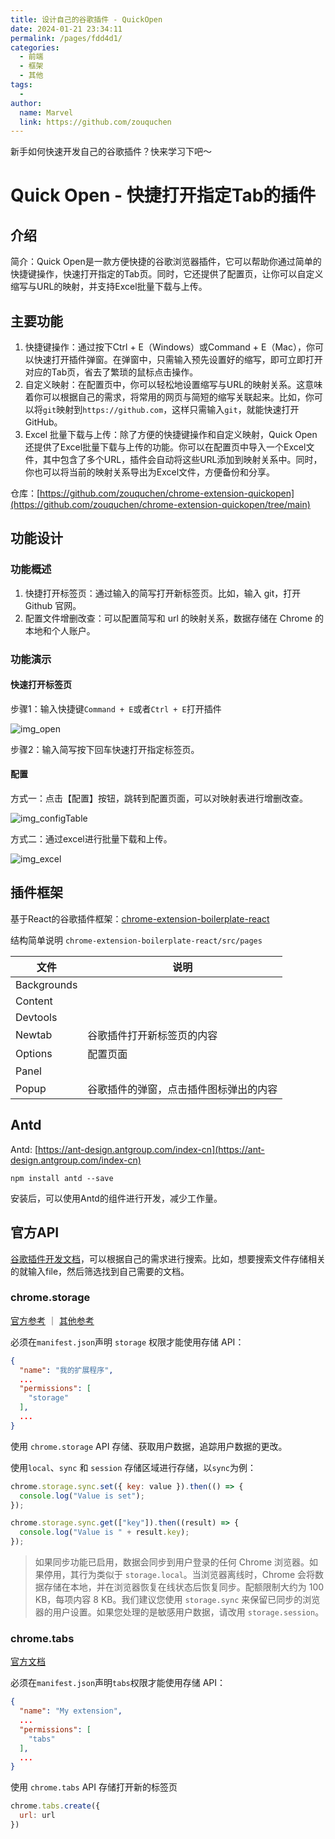 ```yaml
---
title: 设计自己的谷歌插件 - QuickOpen
date: 2024-01-21 23:34:11
permalink: /pages/fdd4d1/
categories:
  - 前端
  - 框架
  - 其他
tags:
  - 
author: 
  name: Marvel
  link: https://github.com/zouquchen
---
```


新手如何快速开发自己的谷歌插件？快来学习下吧～

<!-- more -->
# Quick Open - 快捷打开指定Tab的插件

## 介绍
简介：Quick Open是一款方便快捷的谷歌浏览器插件，它可以帮助你通过简单的快捷键操作，快速打开指定的Tab页。同时，它还提供了配置页，让你可以自定义缩写与URL的映射，并支持Excel批量下载与上传。

## 主要功能
1. 快捷键操作：通过按下Ctrl + E（Windows）或Command + E（Mac），你可以快速打开插件弹窗。在弹窗中，只需输入预先设置好的缩写，即可立即打开对应的Tab页，省去了繁琐的鼠标点击操作。
2. 自定义映射：在配置页中，你可以轻松地设置缩写与URL的映射关系。这意味着你可以根据自己的需求，将常用的网页与简短的缩写关联起来。比如，你可以将`git`映射到`https://github.com`，这样只需输入`git`，就能快速打开GitHub。
3. Excel 批量下载与上传：除了方便的快捷键操作和自定义映射，Quick Open还提供了Excel批量下载与上传的功能。你可以在配置页中导入一个Excel文件，其中包含了多个URL，插件会自动将这些URL添加到映射关系中。同时，你也可以将当前的映射关系导出为Excel文件，方便备份和分享。

仓库：[https://github.com/zouquchen/chrome-extension-quickopen](https://github.com/zouquchen/chrome-extension-quickopen/tree/main)

## 功能设计

### 功能概述

1. 快捷打开标签页：通过输入的简写打开新标签页。比如，输入 git，打开 Github 官网。
2. 配置文件增删改查：可以配置简写和 url 的映射关系，数据存储在 Chrome 的本地和个人账户。

### 功能演示

#### 快速打开标签页

步骤1：输入快捷键`Command + E`或者`Ctrl + E`打开插件

![img_open](https://marvel-site-imgs-2024.oss-cn-shanghai.aliyuncs.com/img_open.png)

步骤2：输入简写按下回车快速打开指定标签页。

#### 配置

方式一：点击【配置】按钮，跳转到配置页面，可以对映射表进行增删改查。



![img_configTable](https://marvel-site-imgs-2024.oss-cn-shanghai.aliyuncs.com/img_configTable.png)

方式二：通过excel进行批量下载和上传。

![img_excel](https://marvel-site-imgs-2024.oss-cn-shanghai.aliyuncs.com/img_excel.png)

## 插件框架

基于React的谷歌插件框架：[chrome-extension-boilerplate-react](https://github.com/lxieyang/chrome-extension-boilerplate-react)

结构简单说明 `chrome-extension-boilerplate-react/src/pages`

| 文件        | 说明                                   |
| ----------- | -------------------------------------- |
| Backgrounds |                                        |
| Content     |                                        |
| Devtools    |                                        |
| Newtab      | 谷歌插件打开新标签页的内容             |
| Options     | 配置页面                               |
| Panel       |                                        |
| Popup       | 谷歌插件的弹窗，点击插件图标弹出的内容 |

## Antd

Antd: [https://ant-design.antgroup.com/index-cn](https://ant-design.antgroup.com/index-cn)
```shell
npm install antd --save
```

安装后，可以使用Antd的组件进行开发，减少工作量。

## 官方API

[谷歌插件开发文档](https://developer.chrome.com/?hl=zh-cn)，可以根据自己的需求进行搜索。比如，想要搜索文件存储相关的就输入file，然后筛选找到自己需要的文档。

### chrome.storage

[官方参考](https://developer.chrome.com/docs/extensions/reference/api/storage?hl=zh-cn) ｜ [其他参考](http://www.kkh86.com/it/chrome-extension-doc/extensions/storage.html)

必须在`manifest.json`声明 `storage` 权限才能使用存储 API：

```json
{
  "name": "我的扩展程序",
  ...
  "permissions": [
    "storage"
  ],
  ...
}
```

使用 `chrome.storage` API 存储、获取用户数据，追踪用户数据的更改。

使用`local`、`sync` 和 `session` 存储区域进行存储，以`sync`为例：

```js
chrome.storage.sync.set({ key: value }).then(() => {
  console.log("Value is set");
});

chrome.storage.sync.get(["key"]).then((result) => {
  console.log("Value is " + result.key);
});
```

> 如果同步功能已启用，数据会同步到用户登录的任何 Chrome 浏览器。如果停用，其行为类似于 `storage.local`。当浏览器离线时，Chrome 会将数据存储在本地，并在浏览器恢复在线状态后恢复同步。配额限制大约为 100 KB，每项内容 8 KB。我们建议您使用 `storage.sync` 来保留已同步的浏览器的用户设置。如果您处理的是敏感用户数据，请改用 `storage.session`。

### chrome.tabs

[官方文档](https://developer.chrome.com/docs/extensions/reference/api/tabs?hl=zh-cn)

必须在`manifest.json`声明`tabs`权限才能使用存储 API：

```json
{
  "name": "My extension",
  ...
  "permissions": [
    "tabs"
  ],
  ...
}
```

使用 `chrome.tabs` API 存储打开新的标签页

```js
chrome.tabs.create({
  url: url
})
```

